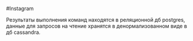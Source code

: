 #Instagram

Результаты выполнения команд находятся в реляционной дб postgres,
данные для запросов на чтение хранятся в денормализованном виде в дб cassandra.